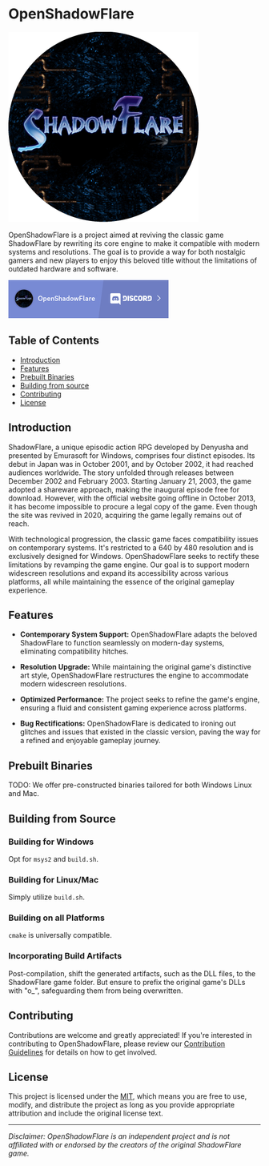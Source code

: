 # OpenShadowFlare

![Project Logo](readme/sf-logo-lg.png)

OpenShadowFlare is a project aimed at reviving the classic game ShadowFlare by rewriting its core engine to make it compatible with modern systems and resolutions. The goal is to provide a way for both nostalgic gamers and new players to enjoy this beloved title without the limitations of outdated hardware and software.

[![name](readme/discord.png)](https://discord.gg/4F2dMu5qwQ)

## Table of Contents

- [Introduction](#introduction)
- [Features](#features)
- [Prebuilt Binaries](#prebuilt-binaries)
- [Building from source](#building-from-source)
- [Contributing](#contributing)
- [License](#license)

## Introduction

ShadowFlare, a unique episodic action RPG developed by Denyusha and presented by Emurasoft for Windows, comprises four distinct episodes. Its debut in Japan was in October 2001, and by October 2002, it had reached audiences worldwide. The story unfolded through releases between December 2002 and February 2003. Starting January 21, 2003, the game adopted a shareware approach, making the inaugural episode free for download. However, with the official website going offline in October 2013, it has become impossible to procure a legal copy of the game. Even though the site was revived in 2020, acquiring the game legally remains out of reach.

With technological progression, the classic game faces compatibility issues on contemporary systems. It's restricted to a 640 by 480 resolution and is exclusively designed for Windows. OpenShadowFlare seeks to rectify these limitations by revamping the game engine. Our goal is to support modern widescreen resolutions and expand its accessibility across various platforms, all while maintaining the essence of the original gameplay experience.


## Features

- **Contemporary System Support:** OpenShadowFlare adapts the beloved ShadowFlare to function seamlessly on modern-day systems, eliminating compatibility hitches.

- **Resolution Upgrade:** While maintaining the original game's distinctive art style, OpenShadowFlare restructures the engine to accommodate modern widescreen resolutions.

- **Optimized Performance:** The project seeks to refine the game's engine, ensuring a fluid and consistent gaming experience across platforms.

- **Bug Rectifications:** OpenShadowFlare is dedicated to ironing out glitches and issues that existed in the classic version, paving the way for a refined and enjoyable gameplay journey.

## Prebuilt Binaries

TODO: We offer pre-constructed binaries tailored for both Windows Linux and Mac.

## Building from Source

### Building for Windows
Opt for `msys2` and `build.sh`.

### Building for Linux/Mac
Simply utilize `build.sh`.

### Building on all Platforms
`cmake` is universally compatible.

### Incorporating Build Artifacts

Post-compilation, shift the generated artifacts, such as the DLL files, to the ShadowFlare game folder. But ensure to prefix the original game's DLLs with "o_", safeguarding them from being overwritten.


## Contributing

Contributions are welcome and greatly appreciated! If you're interested in contributing to OpenShadowFlare, please review our [Contribution Guidelines](readme/CONTRIBUTING.md) for details on how to get involved.

## License

This project is licensed under the [MIT](LICENSE), which means you are free to use, modify, and distribute the project as long as you provide appropriate attribution and include the original license text.

---

_Disclaimer: OpenShadowFlare is an independent project and is not affiliated with or endorsed by the creators of the original ShadowFlare game._
